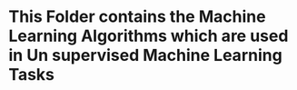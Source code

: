 # This Folder contains the Machine Learning Algorithms which are used in Un supervised Machine Learning Tasks
